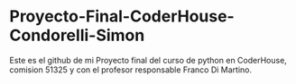 # Proyecto-Final-CoderHouse-Condorelli-Simon
Este es el github de mi Proyecto final del curso de python en CoderHouse, comision 51325 y con el profesor responsable Franco Di Martino.
